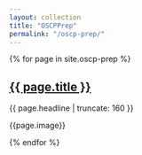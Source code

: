 ```yaml
---
layout: collection
title: "OSCPPrep"
permalink: "/oscp-prep/"
---
```


{% for page in site.oscp-prep %}

<a href="{{ page.url | prepend: site.baseurl }}"><h2>{{ page.title }}</h2></a>

<p class="post-excerpt">{{ page.headline | truncate: 160 }}</p>

{{page.image}}

{% endfor %} 

<!-- <ul>
  {% for page in site.oscp-prep %}
    <li>
      <a href="{{ page.url }}">{{ page.title }}</a>
      - {{ page.headline }}
    </li>
  {% endfor %}
</ul> -->